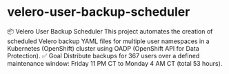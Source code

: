 # velero-user-backup-scheduler
📦 Velero User Backup Scheduler This project automates the creation of scheduled Velero backup YAML files for multiple user namespaces in a Kubernetes (OpenShift) cluster using OADP (OpenShift API for Data Protection).  ✅ Goal Distribute backups for 367 users over a defined maintenance window: Friday 11 PM CT to Monday 4 AM CT (total 53 hours).
